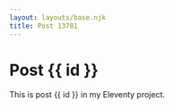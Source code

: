 ```yaml
---
layout: layouts/base.njk
title: Post 13781
---
```


# Post {{ id }}

This is post {{ id }} in my Eleventy project.
